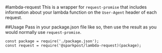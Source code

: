 #lambda-request
This is a wrapper for `request-promise` that includes information about your lambda function on the `User-Agent` header of each request.

##Usage
Pass in your package.json file like so, then use the result as you would normally use `request-promise`.
```
const package = require('./package.json');
const request = require('@sparkpost/lambda-request)(package);
```
